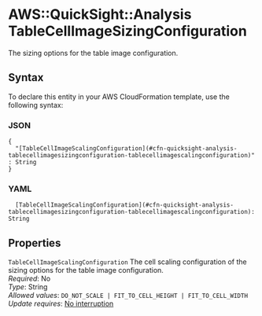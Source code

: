 # AWS::QuickSight::Analysis TableCellImageSizingConfiguration<a name="aws-properties-quicksight-analysis-tablecellimagesizingconfiguration"></a>

The sizing options for the table image configuration\.

## Syntax<a name="aws-properties-quicksight-analysis-tablecellimagesizingconfiguration-syntax"></a>

To declare this entity in your AWS CloudFormation template, use the following syntax:

### JSON<a name="aws-properties-quicksight-analysis-tablecellimagesizingconfiguration-syntax.json"></a>

```
{
  "[TableCellImageScalingConfiguration](#cfn-quicksight-analysis-tablecellimagesizingconfiguration-tablecellimagescalingconfiguration)" : String
}
```

### YAML<a name="aws-properties-quicksight-analysis-tablecellimagesizingconfiguration-syntax.yaml"></a>

```
  [TableCellImageScalingConfiguration](#cfn-quicksight-analysis-tablecellimagesizingconfiguration-tablecellimagescalingconfiguration): String
```

## Properties<a name="aws-properties-quicksight-analysis-tablecellimagesizingconfiguration-properties"></a>

`TableCellImageScalingConfiguration`  <a name="cfn-quicksight-analysis-tablecellimagesizingconfiguration-tablecellimagescalingconfiguration"></a>
The cell scaling configuration of the sizing options for the table image configuration\.  
*Required*: No  
*Type*: String  
*Allowed values*: `DO_NOT_SCALE | FIT_TO_CELL_HEIGHT | FIT_TO_CELL_WIDTH`  
*Update requires*: [No interruption](https://docs.aws.amazon.com/AWSCloudFormation/latest/UserGuide/using-cfn-updating-stacks-update-behaviors.html#update-no-interrupt)